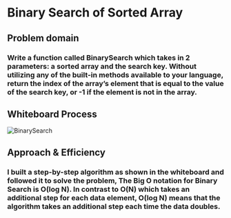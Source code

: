 # Binary Search of Sorted Array

## Problem domain

### Write a function called BinarySearch which takes in 2 parameters: a sorted array and the search key. Without utilizing any of the built-in methods available to your language, return the index of the array’s element that is equal to the value of the search key, or -1 if the element is not in the array.

## Whiteboard Process

![BinarySearch](https://user-images.githubusercontent.com/97638932/156354316-7dce9cd2-d029-4077-ad5f-2a6fdd4582ec.png)



## Approach & Efficiency
### I built a step-by-step algorithm as shown in the whiteboard and followed it to solve the problem, The Big O notation for Binary Search is O(log N). In contrast to O(N) which takes an additional step for each data element, O(log N) means that the algorithm takes an additional step each time the data doubles.
